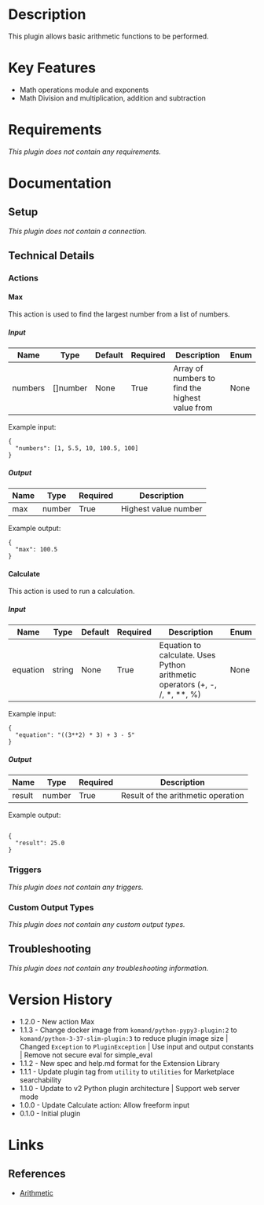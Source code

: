 # Description

This plugin allows basic arithmetic functions to be performed.

# Key Features

* Math operations module and exponents
* Math Division and multiplication, addition and subtraction

# Requirements

_This plugin does not contain any requirements._

# Documentation

## Setup

_This plugin does not contain a connection._

## Technical Details

### Actions

#### Max

This action is used to find the largest number from a list of numbers.

##### Input

|Name|Type|Default|Required|Description|Enum|
|----|----|-------|--------|-----------|----|
|numbers|[]number|None|True|Array of numbers to find the highest value from|None|

Example input:

```
{
  "numbers": [1, 5.5, 10, 100.5, 100]
}
```

##### Output

|Name|Type|Required|Description|
|----|----|--------|-----------|
|max|number|True|Highest value number|

Example output:

```
{
  "max": 100.5
}
```

#### Calculate

This action is used to run a calculation.

##### Input

|Name|Type|Default|Required|Description|Enum|
|----|----|-------|--------|-----------|----|
|equation|string|None|True|Equation to calculate. Uses Python arithmetic operators (+, -, /, *, **, %)|None|

Example input:

```
{
  "equation": "((3**2) * 3) + 3 - 5"
}
```

##### Output

|Name|Type|Required|Description|
|----|----|--------|-----------|
|result|number|True|Result of the arithmetic operation|

Example output:

```

{
  "result": 25.0
}

```

### Triggers

_This plugin does not contain any triggers._

### Custom Output Types

_This plugin does not contain any custom output types._

## Troubleshooting

_This plugin does not contain any troubleshooting information._

# Version History

* 1.2.0 - New action Max
* 1.1.3 - Change docker image from `komand/python-pypy3-plugin:2` to `komand/python-3-37-slim-plugin:3` to reduce plugin image size | Changed `Exception` to `PluginException` | Use input and output constants | Remove not secure eval for simple_eval
* 1.1.2 - New spec and help.md format for the Extension Library
* 1.1.1 - Update plugin tag from `utility` to `utilities` for Marketplace searchability
* 1.1.0 - Update to v2 Python plugin architecture | Support web server mode
* 1.0.0 - Update Calculate action: Allow freeform input
* 0.1.0 - Initial plugin

# Links

## References

* [Arithmetic](https://en.wikipedia.org/wiki/Arithmetic)

